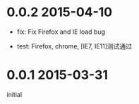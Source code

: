 # 0.0.2 2015-04-10

+ fix: Fix Firefox and IE load bug

+ test: Firefox, chrome, [IE7, IE11]测试通过

# 0.0.1 2015-03-31

initial